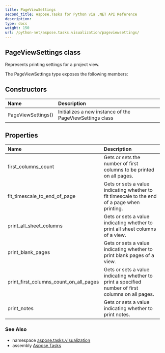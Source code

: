 ```yaml
---
title: PageViewSettings
second_title: Aspose.Tasks for Python via .NET API Reference
description: 
type: docs
weight: 150
url: /python-net/aspose.tasks.visualization/pageviewsettings/
---
```


## PageViewSettings class

Represents printing settings for a project view.

The PageViewSettings type exposes the following members:
## Constructors
| Name | Description |
| :- | :- |
|PageViewSettings()|Initializes a new instance of the PageViewSettings class|
## Properties
| Name | Description |
| :- | :- |
|first_columns_count|Gets or sets the number of first columns to be printed on all pages.|
|fit_timescale_to_end_of_page|Gets or sets a value indicating whether to fit timescale to the end of a page when printing.|
|print_all_sheet_columns|Gets or sets a value indicating whether to print all sheet columns of a view.|
|print_blank_pages|Gets or sets a value indicating whether to print blank pages of a view.|
|print_first_columns_count_on_all_pages|Gets or sets a value indicating whether to print a specified number of first columns on all pages.|
|print_notes|Gets or sets a value indicating whether to print notes.|

### See Also

* namespace [aspose.tasks.visualization](/tasks/python-net/aspose.tasks.visualization/)
* assembly [Aspose.Tasks](/tasks/python-net/)

